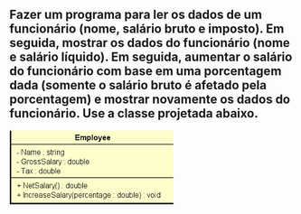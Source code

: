 ## Fazer um programa para ler os dados de um funcionário (nome, salário bruto e imposto). Em seguida, mostrar os dados do funcionário (nome e salário líquido). Em seguida, aumentar o salário do funcionário com base em uma porcentagem dada (somente o salário bruto é afetado pela porcentagem) e mostrar novamente os dados do funcionário. Use a classe projetada abaixo.

![alt text](image.png)